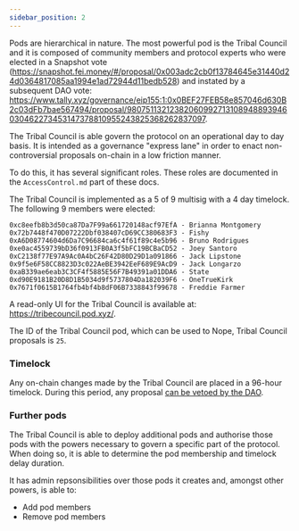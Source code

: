 ```yaml
---
sidebar_position: 2
---
```


Pods are hierarchical in nature. The most powerful pod is the Tribal Council and it is composed of community members and protocol experts who were elected in a Snapshot vote (https://snapshot.fei.money/#/proposal/0x003adc2cb0f13784645e31440d24d0364817085aa1994e1ad72944d11bedb528) and instated by a subsequent DAO vote: https://www.tally.xyz/governance/eip155:1:0x0BEF27FEB58e857046d630B2c03dFb7bae567494/proposal/98075113212382060992713108948893946030462273453147378810955243825368262837097. 

The Tribal Council is able govern the protocol on an operational day to day basis. It is intended as a governance "express lane" in order to enact non-controversial proposals on-chain in a low friction manner. 

To do this, it has several significant roles. These roles are documented in the `AccessControl.md` part of these docs.

The Tribal Council is implemented as a 5 of 9 multisig with a 4 day timelock. The following 9 members were elected:

```
0xc8eefb8b3d50ca87Da7F99a661720148acf97EfA - Brianna Montgomery
0x72b7448f470D07222Dbf038407cD69CC380683F3 - Fishy 
0xA6D08774604d6Da7C96684ca6c4f61f89c4e5b96 - Bruno Rodrigues 
0xe0ac4559739bD36f0913FB0A3f5bFC19BCBaCD52 - Joey Santoro
0xC2138f77E97A9Ac0A4bC26F42D80D29D1a091866 - Jack Lipstone
0x9f5e6F58CC8823D3c022AeBE3942EeF689E9AcD9 - Jack Longarzo 
0xaB339ae6eab3C3CF4f5885E56F7B49391a01DDA6 - State
0xd90E9181B20D8D1B5034d9f5737804Da182039F6 - OneTrueKirk 
0x7671f0615B1764fb4bf4b8dF06B7338843f99678 - Freddie Farmer
```

A read-only UI for the Tribal Council is available at: https://tribecouncil.pod.xyz/.

The ID of the Tribal Council pod, which can be used to Nope, Tribal Council proposals is `25`.

### Timelock

Any on-chain changes made by the Tribal Council are placed in a 96-hour timelock. During this period, any proposal [can be vetoed by the DAO](/docs/Governance/Optimistic%20Governance/How%20to%20Nope%20DAO%20veto.md).
### Further pods
The Tribal Council is able to deploy additional pods and authorise those pods with the powers necessary to govern a specific part of the protocol. When doing so, it is able to determine the pod membership and timelock delay duration.

It has admin repsonsibilities over those pods it creates and, amongst other powers, is able to:
- Add pod members
- Remove pod members
